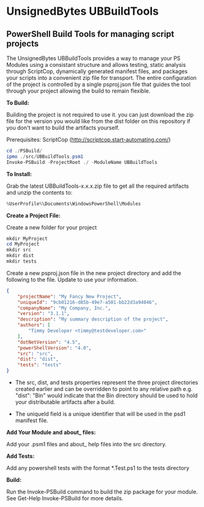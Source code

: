 # UnsignedBytes UBBuildTools
## PowerShell Build Tools for managing script projects

The UnsignedBytes UBBuildTools provides a way to manage your PS Modules
using a consistant structure and allows testing, static analysis through
ScriptCop, dynamically generated manifest files, and packages your scripts
into a convenient zip file for transport. The entire configuration of the 
project is controlled by a single psproj.json file that guides the tool through
your project allowing the build to remain flexible.

**To Build:**

Building the project is not required to use it. you can just download the 
zip file for the version you would like from the dist folder on this repository if
you don't want to build the artifacts yourself.

Prerequisites: ScriptCop (http://scriptcop.start-automating.com/)

```PowerShell
cd ./PSBuild/
ipmo ./src/UBBuildTools.psm1 
Invoke-PSBuild -ProjectRoot ./ -ModuleName UBBuildTools
```

**To Install:**

Grab the latest UBBuildTools-x.x.x.zip file to get all the required
artifacts and unzip the contents to:
```PowerShell
%UserProfile%\Documents\WindowsPowerShell\Modules 
```

**Create a Project File:**

Create a new folder for your project
```PowerShell
mkdir MyProject
cd MyProject
mkdir src
mkdir dist
mkdir tests
```

Create a new psproj.json file in the new project directory and add the following to the file.
Update to use your information.
```json
{
	"projectName": "My Fancy New Project",
	"uniqueId": "9cb01216-d85b-49e7-a501-bb22d3a94046",
	"companyName": "My Company, Inc.",
	"version": "3.1.1",
	"description": "My summary description of the project",
	"authors": [
		"Timmy Developer <timmy@testdeveloper.com>"
	],
	"dotNetVersion": "4.5",
	"powerShellVersion": "4.0",
	"src": "src",
	"dist": "dist",
	"tests": "tests"
}

```
* The src, dist, and tests properties represent the three project directories created earlier
and can be overridden to point to any relative path e.g. "dist": "Bin" would indicate that the
Bin directory should be used to hold your distributable artifacts after a build.

* The uniqueId field is a unique identifier that will be used in the psd1 manifest file.

**Add Your Module and about_ files:**

Add your .psm1 files and about_ help files into the src directory.

**Add Tests:**

Add any powershell tests with the format *.Test.ps1 to the tests directory

**Build:**

Run the Invoke-PSBuild command to build the zip package for your module. See Get-Help Invoke-PSBuild for more details.

